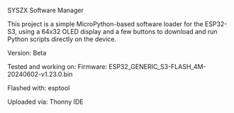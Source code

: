 SYSZX Software Manager

This project is a simple MicroPython-based software loader for the ESP32-S3, using a 64x32 OLED display and a few buttons to download and run Python scripts directly on the device.

Version: Beta

Tested and working on: Firmware: ESP32_GENERIC_S3-FLASH_4M-20240602-v1.23.0.bin

Flashed with: esptool

Uploaded via: Thonny IDE
